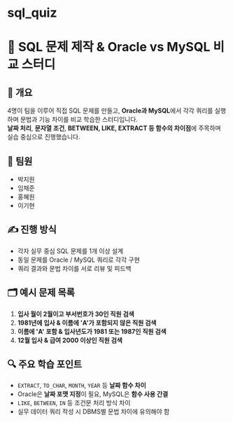 # sql_quiz

# 🧠 SQL 문제 제작 & Oracle vs MySQL 비교 스터디

## 📌 개요
4명이 팀을 이루어 직접 SQL 문제를 만들고, **Oracle과 MySQL**에서 각각 쿼리를 실행하며 문법과 기능 차이를 비교 학습한 스터디입니다.  
**날짜 처리**, **문자열 조건**, **BETWEEN, LIKE, EXTRACT 등 함수의 차이점**에 주목하며 실습 중심으로 진행했습니다.

## 👥 팀원
- 박지원
- 임채준
- 홍혜원
- 이기현

## ✍️ 진행 방식
- 각자 실무 중심 SQL 문제를 1개 이상 설계
- 동일 문제를 Oracle / MySQL 쿼리로 각각 구현
- 쿼리 결과와 문법 차이를 서로 리뷰 및 피드백

## 🗂 예시 문제 목록

1. **입사 월이 2월이고 부서번호가 30인 직원 검색**  
2. **1981년에 입사 & 이름에 'A'가 포함되지 않은 직원 검색**  
3. **이름에 'A' 포함 & 입사년도가 1981 또는 1987인 직원 검색**  
4. **12월 입사 & 급여 2000 이상인 직원 검색**

## 🔍 주요 학습 포인트
- `EXTRACT`, `TO_CHAR`, `MONTH`, `YEAR` 등 **날짜 함수 차이**
- Oracle은 **날짜 포맷 지정**이 필요, MySQL은 **함수 사용 간결**
- `LIKE`, `BETWEEN`, `IN` 등 조건문 처리 방식 차이
- 실무 데이터 쿼리 작성 시 DBMS별 문법 차이에 유의해야 함

